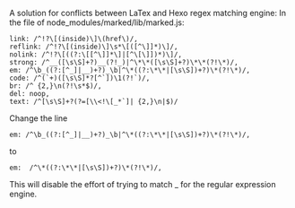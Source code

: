 A solution for conflicts between LaTex and Hexo regex matching engine:
In the file of node_modules/marked/lib/marked.js:

```
link: /^!?\[(inside)\]\(href\)/,
reflink: /^!?\[(inside)\]\s*\[([^\]]*)\]/,
nolink: /^!?\[((?:\[[^\]]*\]|[^\[\]])*)\]/,
strong: /^__([\s\S]+?)__(?!_)|^\*\*([\s\S]+?)\*\*(?!\*)/,
em: /^\b_((?:[^_]|__)+?)_\b|^\*((?:\*\*|[\s\S])+?)\*(?!\*)/,
code: /^(`+)([\s\S]*?[^`])\1(?!`)/,
br: /^ {2,}\n(?!\s*$)/,
del: noop,
text: /^[\s\S]+?(?=[\\<!\[_*`]| {2,}\n|$)/
```

Change the line

```em: /^\b_((?:[^_]|__)+?)_\b|^\*((?:\*\*|[\s\S])+?)\*(?!\*)/,```

to

```em:  /^\*((?:\*\*|[\s\S])+?)\*(?!\*)/,```

This will disable the effort of trying to match _ for the regular expression engine.